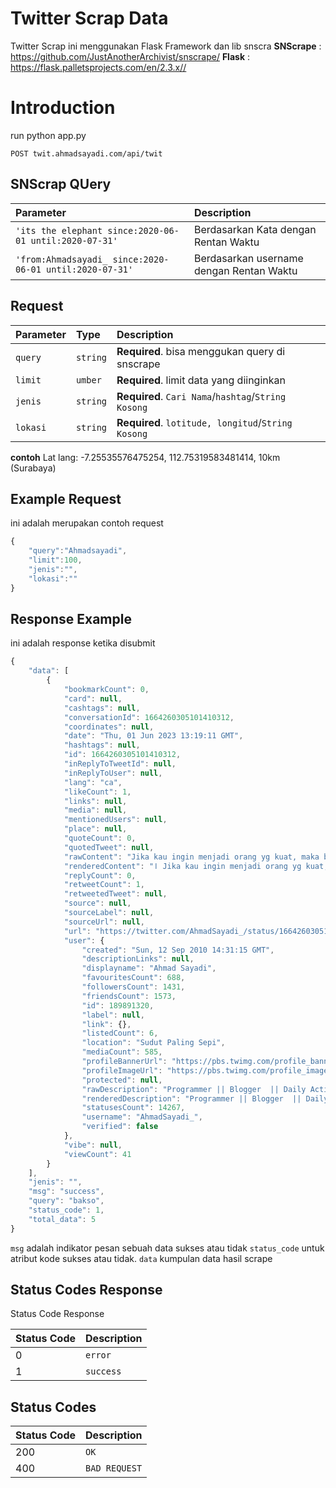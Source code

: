 # Twitter Scrap Data
Twitter Scrap ini menggunakan Flask Framework dan lib snscra
**SNScrape** :  <https://github.com/JustAnotherArchivist/snscrape/>
**Flask** :  <https://flask.palletsprojects.com/en/2.3.x//>

# Introduction
run python app.py
```http
POST twit.ahmadsayadi.com/api/twit
```

## SNScrap QUery
| Parameter | Description |
| :---  | :--- |
| `'its the elephant since:2020-06-01 until:2020-07-31'` | Berdasarkan Kata dengan Rentan Waktu |
| `'from:Ahmadsayadi_ since:2020-06-01 until:2020-07-31'` | Berdasarkan username dengan Rentan Waktu |



## Request
| Parameter | Type | Description |
| :--- | :--- | :--- |
| `query` | `string` | **Required**. bisa menggukan query di snscrape |
| `limit` | `umber` | **Required**. limit data yang diinginkan |
| `jenis` | `string` | **Required**. `Cari Nama`/`hashtag`/`String Kosong` |
| `lokasi` | `string` | **Required**. `lotitude, longitud`/`String Kosong` |

**contoh** Lat lang: -7.25535576475254, 112.75319583481414, 10km (Surabaya)

## Example Request
ini adalah merupakan contoh request
```javascript
{
    "query":"Ahmadsayadi",
    "limit":100,
    "jenis":"",
    "lokasi":""
}
```



## Response Example
ini adalah response ketika disubmit
```javascript
{
    "data": [
        {
            "bookmarkCount": 0,
            "card": null,
            "cashtags": null,
            "conversationId": 1664260305101410312,
            "coordinates": null,
            "date": "Thu, 01 Jun 2023 13:19:11 GMT",
            "hashtags": null,
            "id": 1664260305101410312,
            "inReplyToTweetId": null,
            "inReplyToUser": null,
            "lang": "ca",
            "likeCount": 1,
            "links": null,
            "media": null,
            "mentionedUsers": null,
            "place": null,
            "quoteCount": 0,
            "quotedTweet": null,
            "rawContent": "Jika kau ingin menjadi orang yg kuat, maka belajarlah cara berperang melawan dirimu sendiri!",
            "renderedContent": "ا Jika kau ingin menjadi orang yg kuat, maka belajarlah cara berperang melawan dirimu sendiri!",
            "replyCount": 0,
            "retweetCount": 1,
            "retweetedTweet": null,
            "source": null,
            "sourceLabel": null,
            "sourceUrl": null,
            "url": "https://twitter.com/AhmadSayadi_/status/1664260305101410312",
            "user": {
                "created": "Sun, 12 Sep 2010 14:31:15 GMT",
                "descriptionLinks": null,
                "displayname": "Ahmad Sayadi",
                "favouritesCount": 688,
                "followersCount": 1431,
                "friendsCount": 1573,
                "id": 189891320,
                "label": null,
                "link": {},
                "listedCount": 6,
                "location": "Sudut Paling Sepi",
                "mediaCount": 585,
                "profileBannerUrl": "https://pbs.twimg.com/profile_banners/189891320/1654148139",
                "profileImageUrl": "https://pbs.twimg.com/profile_images/1649702037783986176/KStQzLXt_normal.jpg",
                "protected": null,
                "rawDescription": "Programmer || Blogger  || Daily Activity\n- Jadilah Orang Baik\n- Jangan Dibuat Nyaman Lalu Pergi Begitu Saja",
                "renderedDescription": "Programmer || Blogger  || Daily Activity\n- Jadilah Orang Baik\n- Jangan Dibuat Nyaman Lalu Pergi Begitu Saja",
                "statusesCount": 14267,
                "username": "AhmadSayadi_",
                "verified": false
            },
            "vibe": null,
            "viewCount": 41
        }
    ],
    "jenis": "",
    "msg": "success",
    "query": "bakso",
    "status_code": 1,
    "total_data": 5
}
```

`msg` adalah indikator pesan sebuah data sukses atau tidak
`status_code` untuk atribut kode sukses atau tidak.
`data` kumpulan data hasil scrape


## Status Codes Response
Status Code Response

| Status Code | Description |
| :--- | :--- |
| 0 | `error` |
| 1 | `success` |

## Status Codes
| Status Code | Description |
| :--- | :--- |
| 200 | `OK` |
| 400 | `BAD REQUEST` |


